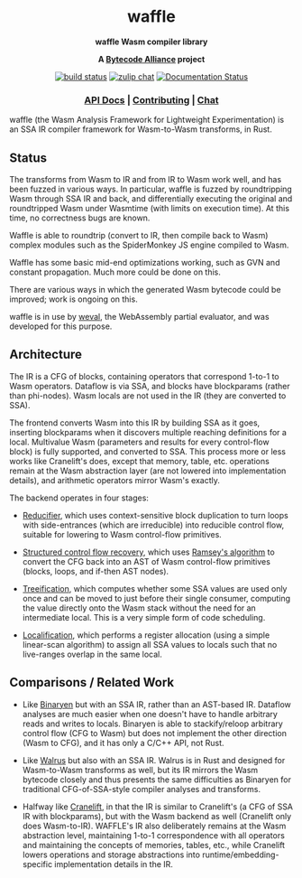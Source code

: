 <div align="center">
  <h1>waffle</h1>

  <p>
    <strong>waffle Wasm compiler library</strong>
  </p>

  <strong>A <a href="https://bytecodealliance.org/">Bytecode Alliance</a> project</strong>

  <p>
    <a href="https://github.com/bytecodealliance/waffle/actions?query=workflow%3ACI"><img src="https://github.com/bytecodealliance/waffle/workflows/CI/badge.svg" alt="build status" /></a>
    <a href="https://bytecodealliance.zulipchat.com/#narrow/stream/223391-wasm"><img src="https://img.shields.io/badge/zulip-join_chat-brightgreen.svg" alt="zulip chat" /></a>
    <a href="https://docs.rs/wizer"><img src="https://docs.rs/wizer/badge.svg" alt="Documentation Status" /></a>
  </p>

  <h3>
    <a href="https://docs.rs/wizer">API Docs</a>
    <span> | </span>
    <a href="https://github.com/bytecodealliance/wizer/blob/main/CONTRIBUTING.md">Contributing</a>
    <span> | </span>
    <a href="https://bytecodealliance.zulipchat.com/#narrow/stream/223391-wasm">Chat</a>
  </h3>
</div>

waffle (the Wasm Analysis Framework for Lightweight Experimentation)
is an SSA IR compiler framework for Wasm-to-Wasm transforms, in Rust.

## Status

The transforms from Wasm to IR and from IR to Wasm work well, and has been
fuzzed in various ways. In particular, waffle is fuzzed by roundtripping Wasm
through SSA IR and back, and differentially executing the original and
roundtripped Wasm under Wasmtime (with limits on execution time). At this time,
no correctness bugs are known.

Waffle is able to roundtrip (convert to IR, then compile back to Wasm) complex
modules such as the SpiderMonkey JS engine compiled to Wasm.

Waffle has some basic mid-end optimizations working, such as GVN and constant
propagation. Much more could be done on this.

There are various ways in which the generated Wasm bytecode could be improved;
work is ongoing on this.

waffle is in use by
[weval](https://github.com/bytecodealliance/weval), the WebAssembly
partial evaluator, and was developed for this purpose.

## Architecture

The IR is a CFG of blocks, containing operators that correspond 1-to-1 to Wasm
operators. Dataflow is via SSA, and blocks have blockparams (rather than
phi-nodes). Wasm locals are not used in the IR (they are converted to SSA).

The frontend converts Wasm into this IR by building SSA as it goes, inserting
blockparams when it discovers multiple reaching definitions for a local.
Multivalue Wasm (parameters and results for every control-flow block) is fully
supported, and converted to SSA. This process more or less works like
Cranelift's does, except that memory, table, etc. operations remain at the Wasm
abstraction layer (are not lowered into implementation details), and arithmetic
operators mirror Wasm's exactly.

The backend operates in four stages:

* [Reducifier](src/backend/reducify.rs), which uses context-sensitive
  block duplication to turn loops with side-entrances (which are
  irreducible) into reducible control flow, suitable for lowering to
  Wasm control-flow primitives.

* [Structured control flow recovery](src/backend/stackify.rs), which uses
  [Ramsey's algorithm](https://dl.acm.org/doi/abs/10.1145/3547621) to convert
  the CFG back into an AST of Wasm control-flow primitives (blocks, loops, and
  if-then AST nodes).

* [Treeification](src/backend/treeify.rs), which computes whether some SSA
  values are used only once and can be moved to just before their single
  consumer, computing the value directly onto the Wasm stack without the need
  for an intermediate local. This is a very simple form of code scheduling.

* [Localification](src/backend/localify.rs), which performs a register
  allocation (using a simple linear-scan algorithm) to assign all SSA values to
  locals such that no live-ranges overlap in the same local.

## Comparisons / Related Work

- Like [Binaryen](https://github.com/WebAssembly/binaryen) but with an SSA IR,
  rather than an AST-based IR. Dataflow analyses are much easier when one
  doesn't have to handle arbitrary reads and writes to locals. Binaryen is able
  to stackify/reloop arbitrary control flow (CFG to Wasm) but does not
  implement the other direction (Wasm to CFG), and it has only a C/C++ API, not
  Rust.

- Like [Walrus](https://github.com/rustwasm/walrus) but also with an SSA IR.
  Walrus is in Rust and designed for Wasm-to-Wasm transforms as well, but its
  IR mirrors the Wasm bytecode closely and thus presents the same difficulties
  as Binaryen for traditional CFG-of-SSA-style compiler analyses and
  transforms.

- Halfway like
  [Cranelift](https://github.com/bytecodealliance/wasmtime/tree/main/cranelift/),
  in that the IR is similar to Cranelift's (a CFG of SSA IR with blockparams),
  but with the Wasm backend as well (Cranelift only does Wasm-to-IR). WAFFLE's
  IR also deliberately remains at the Wasm abstraction level, maintaining
  1-to-1 correspondence with all operators and maintaining the concepts of
  memories, tables, etc., while Cranelift lowers operations and storage
  abstractions into runtime/embedding-specific implementation details in the
  IR.

